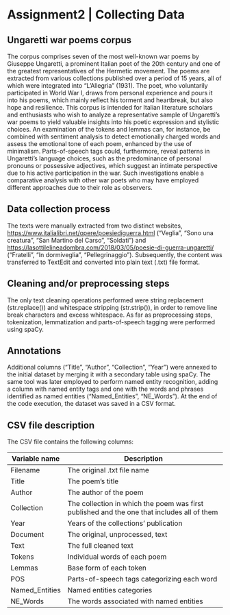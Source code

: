 # Assignment2 | Collecting Data 

## Ungaretti war poems corpus
The corpus comprises seven of the most well-known war poems by Giuseppe Ungaretti, a prominent Italian poet of the 20th century and one of the greatest representatives of the Hermetic movement. The poems are extracted from various collections published over a period of 15 years, all of which were integrated into “L’Allegria” (1931). 
The poet, who voluntarily participated in World War I, draws from personal experience and pours it into his poems, which mainly reflect his torment and heartbreak, but also hope and resilience. 
This corpus is intended for Italian literature scholars and enthusiasts who wish to analyze a representative sample of Ungaretti’s war poems to yield valuable insights into his poetic expression and stylistic choices. An examination of the tokens and lemmas can, for instance, be combined with sentiment analysis to detect emotionally charged words and assess the emotional tone of each poem, enhanced by the use of minimalism. Parts-of-speech tags could, furthermore, reveal patterns in Ungaretti’s language choices, such as the predominance of personal pronouns or possessive adjectives, which suggest an intimate perspective due to his active participation in the war. Such investigations enable a comparative analysis with other war poets who may have employed different approaches due to their role as observers. 

## Data collection process
The texts were manually extracted from two distinct websites, https://www.italialibri.net/opere/poesiediguerra.html (“Veglia”, “Sono una creatura”, “San Martino del Carso”, “Soldati”) and https://lasottilelineadombra.com/2018/03/05/poesie-di-guerra-ungaretti/ (“Fratelli”, “In dormiveglia”, “Pellegrinaggio”). Subsequently, the content was transferred to TextEdit and converted into plain text (.txt) file format. 

## Cleaning and/or preprocessing steps
The only text cleaning operations performed were string replacement (str.replace()) and whitespace stripping (str.strip()), in order to remove line break characters and excess whitespace. 
As far as preprocessing steps, tokenization, lemmatization and parts-of-speech tagging were performed using spaCy. 

## Annotations
Additional columns (“Title”, “Author”, “Collection”, “Year”) were annexed to the initial dataset by merging it with a secondary table using spaCy. The same tool was later employed to perform named entity recognition, adding a column with named entity tags and one with the words and phrases identified as named entities (“Named_Entities”, “NE_Words”). 
At the end of the code execution, the dataset was saved in a CSV format. 

## CSV file description 
The CSV file contains the following columns: 

| Variable name | Description |
| -------------- | ------------------------------------------------------------------------------------------ |
| Filename       | The original .txt file name                                                                |
| Title          | The poem’s title                                                                           |
| Author         | The author of the poem                                                                     |
| Collection     | The collection in which the poem was first published and the one that includes all of them |
| Year           | Years of the collections’ publication                                                      |
| Document       | The original, unprocessed, text                                                            |
| Text           | The full cleaned text                                                                      |
| Tokens         | Individual words of each poem                                                              |
| Lemmas         | Base form of each token                                                                    |
| POS            | Parts-of-speech tags categorizing each word                                                |
| Named_Entities | Named entities categories                                                                  |
| NE_Words       | The words associated with named entities                                                   |
